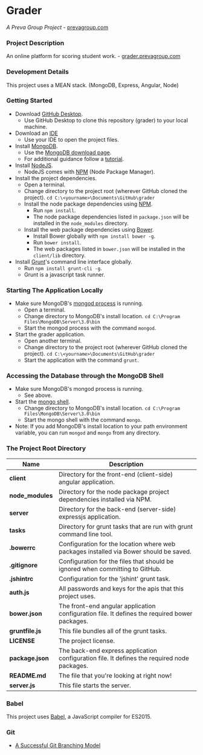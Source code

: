 # Grader

*A Preva Group Project* - [prevagroup.com](http://prevagroup.com)

### Project Description

An online platform for scoring student work. - [grader.prevagroup.com](http://grader.prevagroup.com)

### Development Details
This project uses a MEAN stack. (MongoDB, Express, Angular, Node)

### Getting Started
* Download [GitHub Desktop](https://desktop.github.com/).
  * Use GitHub Desktop to clone this repository (grader) to your local machine.
* Download an [IDE](http://paulb.gd/comparing-nodejs-ides/)
  * Use your IDE to open the project files.
* Install [MongoDB](https://www.mongodb.org/downloads#production).
  * Use the [MongoDB download page](https://www.mongodb.org/downloads#production).
  * For additional guidance follow a [tutorial](https://docs.mongodb.org/manual/administration/install-community/).
* Install [NodeJS](https://nodejs.org/en/).
  * NodeJS comes with [NPM](https://www.npmjs.com/) (Node Package Manager).
* Install the project dependencies.
  * Open a terminal.
  * Change directory to the project root (wherever GitHub cloned the project). `cd C:\<yourname>\Documents\GitHub\grader`
  * Install the node package dependencies using [NPM](https://www.npmjs.com/).
    * Run `npm install`.
    * The node package dependencies listed in `package.json` will be installed in the `node_modules` directory.
  * Install the web package dependencies using [Bower](http://bower.io/).
    * Install Bower globally with `npm install bower -g`.
    * Run `bower install`.
    * The web packages listed in `bower.json` will be installed in the `client/lib` directory.
* Install [Grunt](http://gruntjs.com/)'s command line interface globally.
  * Run `npm install grunt-cli -g`.
  * Grunt is a javascript task runner.

### Starting The Application Locally
* Make sure MongoDB's [mongod process](https://docs.mongodb.org/manual/reference/program/mongod/) is running.
  * Open a terminal.
  * Change directory to MongoDB's install location. `cd C:\Program Files\MongoDB\Server\3.0\bin`
  * Start the mongod process with the command `mongod`.
* Start the grader application.
  * Open another terminal.
  * Change directory to the project root (wherever GitHub cloned the project). `cd C:\<yourname>\Documents\GitHub\grader`
  * Start the application with the command `grunt`.

### Accessing the Database through the MongoDB Shell
* Make sure MongoDB's mongod process is running.
  * See above.
* Start the [mongo shell](https://docs.mongodb.org/manual/reference/program/mongo/).
  * Change directory to MongoDB's install location. `cd C:\Program Files\MongoDB\Server\3.0\bin`
  * Start the mongo shell with the command `mongo`.
* Note: If you add MongoDB's install location to your path environment variable, you can run `mongod` and `mongo` from any directory.

### The Project Root Directory
| Name | Description |
| ---- | ----------- |
| **client** | Directory for the front-end (client-side) angular application. |
| **node_modules** | Directory for the node package project dependencies installed via NPM. |
| **server** | Directory for the back-end (server-side) expressjs application. |
| **tasks** | Directory for grunt tasks that are run with grunt command line tool. |
| **.bowerrc** | Configuration for the location where web packages installed via Bower should be saved. |
| **.gitignore** | Configuration for the files that should be ignored when committing to GitHub. |
| **.jshintrc** | Configuration for the 'jshint' grunt task. |
| **auth.js** | All passwords and keys for the apis that this project uses. |
| **bower.json** | The front-end angular application configuration file. It defines the required bower packages. |
| **gruntfile.js** | This file bundles all of the grunt tasks. |
| **LICENSE** | The project license. |
| **package.json** | The back-end express application configuration file. It defines the required node packages. |
| **README.md** | The file that you're looking at right now! |
| **server.js** | This file starts the server. |

### Babel

This project uses [Babel](https://babeljs.io/), a JavaScript compiler for ES2015.

### Git
* [A Successful Git Branching Model](http://nvie.com/posts/a-successful-git-branching-model/)